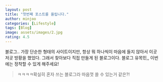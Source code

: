 ```yaml
---
layout: post
title: "첫번째 포스트를 올립니다."
author: minjoo
categories: [Lifestyle]
tags: [Blog]
image: assets/images/2.jpg
rating: 4.5
---
```


블로그.. 가장 단순한 형태의 사이트이지만, 항상 뭐 하나씩이 마음에 들지 않아서 이곳저곳 방황을 했었다.
그래서 찾아보다 직접 만들게 된 블로그이다. 블로그 유목민,, 이번에는 정착할 수 있게 해주세요!

> ㅋㅋㅋㅋ확실히 혼자 쓰는 블로그라 마음껏 쓸 수 있는거 같은?!
